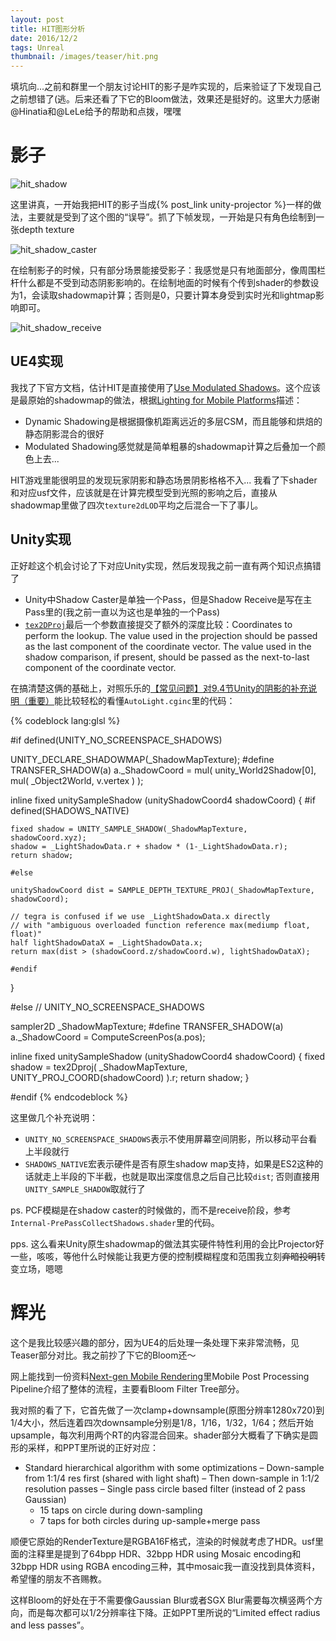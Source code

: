 ```yaml
---
layout: post
title: HIT图形分析
date: 2016/12/2
tags: Unreal
thumbnail: /images/teaser/hit.png
---
```


填坑向...之前和群里一个朋友讨论HIT的影子是咋实现的，后来验证了下发现自己之前想错了(逃。后来还看了下它的Bloom做法，效果还是挺好的。这里大力感谢@Hinatia和@LeLe给予的帮助和点拨，嘿嘿

<!--more-->

# 影子

![hit_shadow](/images/hit_shadow.jpg)

这里讲真，一开始我把HIT的影子当成{% post_link unity-projector %}一样的做法，主要就是受到了这个图的“误导”。抓了下帧发现，一开始是只有角色绘制到一张depth texture

![hit_shadow_caster](/images/hit_shadow_caster.png)

在绘制影子的时候，只有部分场景能接受影子：我感觉是只有地面部分，像周围栏杆什么都是不受到动态阴影影响的。在绘制地面的时候有个传到shader的参数设为1，会读取shadowmap计算；否则是0，只要计算本身受到实时光和lightmap影响即可。

![hit_shadow_receive](/images/hit_shadow_receive.png)

## UE4实现

我找了下官方文档，估计HIT是直接使用了[Use Modulated Shadows](https://docs.unrealengine.com/latest/INT/Platforms/Mobile/Lighting/HowTo/ModulatedShadows/index.html)。这个应该是最原始的shadowmap的做法，根据[Lighting for Mobile Platforms](https://docs.unrealengine.com/latest/INT/Platforms/Mobile/Lighting/#modulatedshadowing)描述：

- Dynamic Shadowing是根据摄像机距离远近的多层CSM，而且能够和烘焙的静态阴影混合的很好
- Modulated Shadowing感觉就是简单粗暴的shadowmap计算之后叠加一个颜色上去...

HIT游戏里能很明显的发现玩家阴影和静态场景阴影格格不入... 我看了下shader和对应usf文件，应该就是在计算完模型受到光照的影响之后，直接从shadowmap里做了四次`texture2dLOD`平均之后混合一下了事儿。

## Unity实现

正好趁这个机会讨论了下对应Unity实现，然后发现我之前一直有两个知识点搞错了

- Unity中Shadow Caster是单独一个Pass，但是Shadow Receive是写在主Pass里的(我之前一直以为这也是单独的一个Pass)
- [`tex2DProj`](http://http.developer.nvidia.com/Cg/tex2Dproj.html)最后一个参数直接提交了额外的深度比较：Coordinates to perform the lookup. The value used in the projection should be passed as the last component of the coordinate vector. The value used in the shadow comparison, if present, should be passed as the next-to-last component of the coordinate vector.

在搞清楚这俩的基础上，对照乐乐的[【常见问题】对9.4节Unity的阴影的补充说明（重要）](https://github.com/candycat1992/Unity_Shaders_Book/issues/49)能比较轻松的看懂`AutoLight.cginc`里的代码：

{% codeblock lang:glsl %}

#if defined(UNITY_NO_SCREENSPACE_SHADOWS)

UNITY_DECLARE_SHADOWMAP(_ShadowMapTexture);
#define TRANSFER_SHADOW(a) a._ShadowCoord = mul( unity_World2Shadow[0], mul( _Object2World, v.vertex ) );

inline fixed unitySampleShadow (unityShadowCoord4 shadowCoord)
{
    #if defined(SHADOWS_NATIVE)

    fixed shadow = UNITY_SAMPLE_SHADOW(_ShadowMapTexture, shadowCoord.xyz);
    shadow = _LightShadowData.r + shadow * (1-_LightShadowData.r);
    return shadow;

    #else

    unityShadowCoord dist = SAMPLE_DEPTH_TEXTURE_PROJ(_ShadowMapTexture, shadowCoord);

    // tegra is confused if we use _LightShadowData.x directly
    // with "ambiguous overloaded function reference max(mediump float, float)"
    half lightShadowDataX = _LightShadowData.x;
    return max(dist > (shadowCoord.z/shadowCoord.w), lightShadowDataX);

    #endif
}

#else // UNITY_NO_SCREENSPACE_SHADOWS

sampler2D _ShadowMapTexture;
#define TRANSFER_SHADOW(a) a._ShadowCoord = ComputeScreenPos(a.pos);

inline fixed unitySampleShadow (unityShadowCoord4 shadowCoord)
{
    fixed shadow = tex2Dproj( _ShadowMapTexture, UNITY_PROJ_COORD(shadowCoord) ).r;
    return shadow;
}

#endif
{% endcodeblock %}

这里做几个补充说明：

- `UNITY_NO_SCREENSPACE_SHADOWS`表示不使用屏幕空间阴影，所以移动平台看上半段就行
- `SHADOWS_NATIVE`宏表示硬件是否有原生shadow map支持，如果是ES2这种的话就走上半段的下半截，也就是取出深度信息之后自己比较`dist`; 否则直接用`UNITY_SAMPLE_SHADOW`取就行了

ps. PCF模糊是在shadow caster的时候做的，而不是receive阶段，参考`Internal-PrePassCollectShadows.shader`里的代码。

pps. 这么看来Unity原生shadowmap的做法其实硬件特性利用的会比Projector好一些，咳咳，等他什么时候能让我更方便的控制模糊程度和范围我立刻<del>弃暗投明</del>转变立场，嗯嗯

# 辉光

这个是我比较感兴趣的部分，因为UE4的后处理一条处理下来非常流畅，见Teaser部分对比。我之前抄了下它的Bloom还～

网上能找到一份资料[Next-gen Mobile Rendering](https://cdn2.unrealengine.com/Resources/files/GDC2014_Next_Generation_Mobile_Rendering-2033767592.pdf)里Mobile Post Processing Pipeline介绍了整体的流程，主要看Bloom Filter Tree部分。

我对照的看了下，它首先做了一次clamp+downsample(原图分辨率1280x720)到1/4大小，然后连着四次downsample分别是1/8，1/16，1/32，1/64；然后开始upsample，每次利用两个RT的内容混合回来。shader部分大概看了下确实是圆形的采样，和PPT里所说的正好对应：

- Standard hierarchical algorithm with some optimizations
– Down-sample from 1:1/4 res first (shared with light shaft)
– Then down-sample in 1:1/2 resolution passes
– Single pass circle based filter (instead of 2 pass Gaussian)
    - 15 taps on circle during down-sampling
    - 7 taps for both circles during up-sample+merge pass

顺便它原始的RenderTexture是RGBA16F格式，渲染的时候就考虑了HDR。usf里面的注释里是提到了64bpp HDR、32bpp HDR using Mosaic encoding和32bpp HDR using RGBA encoding三种，其中mosaic我一直没找到具体资料，希望懂的朋友不吝赐教。

这样Bloom的好处在于不需要像Gaussian Blur或者SGX Blur需要每次横竖两个方向，而是每次都可以1/2分辨率往下降。正如PPT里所说的“Limited effect radius and less passes”。